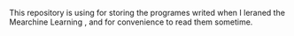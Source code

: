 This repository is using for storing the programes writed when I leraned the Mearchine Learning , and for convenience to read them sometime.